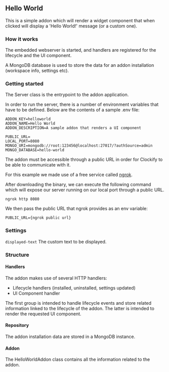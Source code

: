 ## Hello World

This is a simple addon which will render a widget component that when clicked will display a 'Hello World!' message (or a custom one).

### How it works
The embedded webserver is started, and handlers are registered for the lifecycle and the UI component.

A MongoDB database is used to store the data for an addon installation (workspace info, settings etc).

### Getting started
The Server class is the entrypoint to the addon application.

In order to run the server, there is a number of environment variables that have to be defined.
Below are the contents of a sample .env file:
```
ADDON_KEY=helloworld
ADDON_NAME=Hello World
ADDON_DESCRIPTION=A sample addon that renders a UI component

PUBLIC_URL=
LOCAL_PORT=8080
MONGO_URI=mongodb://root:123456@localhost:27017/?authSource=admin
MONGO_DATABASE=hello-world
```

The addon must be accessible through a public URL in order for Clockify to be able to communicate with it.

For this example we made use of a free service called <a href="https://ngrok.com">ngrok</a>.

After downloading the binary, we can execute the following command which will expose our server running on our local port through a public URL.
```shell
ngrok http 8080
```

We then pass the public URL that ngrok provides as an env variable:
```
PUBLIC_URL={ngrok public url}
```

### Settings
```displayed-text```
The custom text to be displayed.

### Structure
#### Handlers
The addon makes use of several HTTP handlers:
- Lifecycle handlers (installed, uninstalled, settings updated)
- UI Component handler

The first group is intended to handle lifecycle events and store related information linked to the lifecycle of the addon.
The latter is intended to render the requested UI component.

#### Repository
The addon installation data are stored in a MongoDB instance.

#### Addon
The HelloWorldAddon class contains all the information related to the addon.